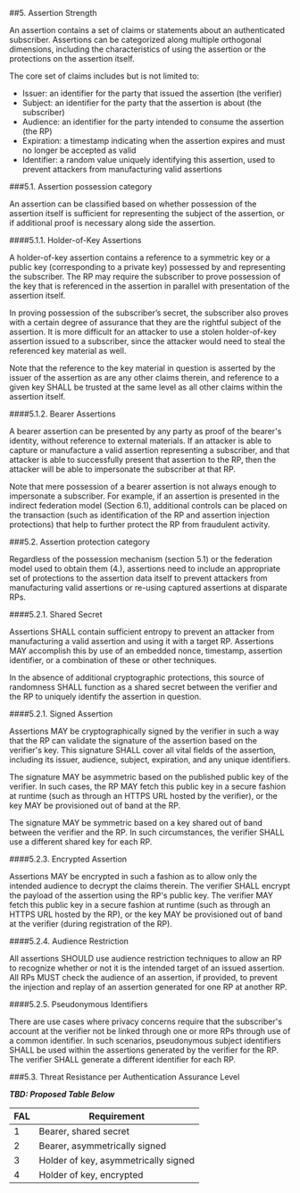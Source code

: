 ##5. Assertion Strength

An assertion contains a set of claims or statements about an authenticated subscriber. Assertions can be categorized along multiple orthogonal dimensions, including the characteristics of using the assertion or the protections on the assertion itself.

The core set of claims includes but is not limited to:

 - Issuer: an identifier for the party that issued the assertion (the verifier)
 - Subject: an identifier for the party that the assertion is about (the subscriber)
 - Audience: an identifier for the party intended to consume the assertion (the RP)
 - Expiration: a timestamp indicating when the assertion expires and must no longer be accepted as valid
 - Identifier: a random value uniquely identifying this assertion, used to prevent attackers from manufacturing valid assertions

###5.1. Assertion possession category

An assertion can be classified based on whether possession of the assertion itself is sufficient for representing  the subject of the assertion, or if additional proof is necessary along side the assertion.

####5.1.1. Holder-of-Key Assertions

A holder-of-key assertion contains a reference to a symmetric key or a public key (corresponding to a private key) possessed by and representing the subscriber. The RP may require the subscriber to prove possession of the key that is referenced in the assertion in parallel with presentation of the assertion itself. 

In proving possession of the subscriber’s secret, the subscriber also proves with a certain degree of assurance that they are the rightful subject of the assertion. It is more difficult for an attacker to use a stolen holder-of-key assertion issued to a subscriber, since the attacker would need to steal the referenced key material as well. 

Note that the reference to the key material in question is asserted by the issuer of the assertion as are any other claims therein, and reference to a given key SHALL be trusted at the same level as all other claims within the assertion itself.

####5.1.2. Bearer Assertions

A bearer assertion can be presented by any party as proof of the bearer's identity, without reference to external materials. If an attacker is able to capture or manufacture a valid assertion representing a subscriber, and that attacker is able to successfully present that assertion to the RP, then the attacker will be able to impersonate the subscriber at that RP. 

Note that mere possession of a bearer assertion is not always enough to impersonate a subscriber. For example, if an assertion is presented in the indirect federation model (Section 6.1), additional controls can be placed on the transaction (such as identification of the RP and assertion injection protections) that help to further protect the RP from fraudulent activity.

###5.2. Assertion protection category

Regardless of the possession mechanism (section 5.1) or the federation model used to obtain them (4.), assertions need to include an appropriate set of protections to the assertion data itself to prevent attackers from manufacturing valid assertions or re-using captured assertions at disparate RPs.

####5.2.1. Shared Secret

Assertions SHALL contain sufficient entropy to prevent an attacker from manufacturing a valid assertion and using it with a target RP. Assertions MAY accomplish this by use of an embedded nonce, timestamp, assertion identifier, or a combination of these or other techniques. 

In the absence of additional cryptographic protections, this source of randomness SHALL function as a shared secret between the verifier and the RP to uniquely identify the assertion in question.

####5.2.1. Signed Assertion

Assertions MAY be cryptographically signed by the verifier in such a way that the RP can validate the signature of the assertion based on the verifier's key. This signature SHALL cover all vital fields of the assertion, including its issuer, audience, subject, expiration, and any unique identifiers.

The signature MAY be asymmetric based on the published public key of the verifier. In such cases, the RP MAY fetch this public key in a secure fashion at runtime (such as through an HTTPS URL hosted by the verifier), or the key MAY be provisioned out of band at the RP.

The signature MAY be symmetric based on a key shared out of band between the verifier and the RP. In such circumstances, the verifier SHALL use a different shared key for each RP.


####5.2.3. Encrypted Assertion

Assertions MAY be encrypted in such a fashion as to allow only the intended audience to decrypt the claims therein. The verifier SHALL encrypt the payload of the assertion using the RP's public key. The verifier MAY fetch this public key in a secure fashion at runtime (such as through an HTTPS URL hosted by the RP), or the key MAY be provisioned out of band at the verifier (during registration of the RP).

####5.2.4. Audience Restriction

All assertions SHOULD use audience restriction techniques to allow an RP to recognize whether or not it is the intended target of an issued assertion. All RPs MUST check the audience of an assertion, if provided, to prevent the injection and replay of an assertion generated for one RP at another RP. 

####5.2.5. Pseudonymous Identifiers

There are use cases where privacy concerns require that the subscriber's account at the verifier not be linked through one or more RPs through use of a common identifier. In such scenarios, pseudonymous subject identifiers SHALL be used within the assertions generated by the verifier for the RP. The verifier SHALL generate a different identifier for each RP.

###5.3. Threat Resistance per Authentication Assurance Level

***TBD: Proposed Table Below***

|FAL|Requirement|
|----|----|
|1|Bearer, shared secret|
|2|Bearer, asymmetrically signed|
|3|Holder of key, asymmetrically signed|
|4|Holder of key, encrypted|

